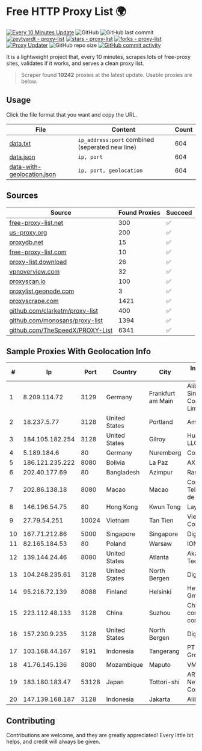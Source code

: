 
# Free HTTP Proxy List 🌍

[![Every 10 Minutes Update](https://github.com/mertguvencli/http-proxy-list/actions/workflows/main.yml/badge.svg?branch=main)](https://github.com/mertguvencli/http-proxy-list/actions/workflows/main.yml)
![GitHub](https://img.shields.io/github/license/mertguvencli/http-proxy-list)
![GitHub last commit](https://img.shields.io/github/last-commit/mertguvencli/http-proxy-list)
[![zevtyardt - proxy-list](https://img.shields.io/static/v1?label=zevtyardt&message=proxy-list&color=blue&logo=github)](https://github.com/zevtyardt/proxy-list "Go to GitHub repo")
[![stars - proxy-list](https://img.shields.io/github/stars/zevtyardt/proxy-list?style=social)](https://github.com/zevtyardt/proxy-list)
[![forks - proxy-list](https://img.shields.io/github/forks/zevtyardt/proxy-list?style=social)](https://github.com/zevtyardt/proxy-list)
[![Proxy Updater](https://github.com/zevtyardt/proxy-list/workflows/Proxy%20Updater/badge.svg)](https://github.com/zevtyardt/proxy-list/actions?query=workflow:"Proxy+Updater")
![GitHub repo size](https://img.shields.io/github/repo-size/zevtyardt/proxy-list)
[![GitHub commit activity](https://img.shields.io/github/commit-activity/m/zevtyardt/proxy-list?logo=commits)](https://github.com/zevtyardt/proxy-list/commits/main)

It is a lightweight project that, every 10 minutes, scrapes lots of free-proxy sites, validates if it works, and serves a clean proxy list.

> Scraper found **10242** proxies at the latest update. Usable proxies are below.

## Usage

Click the file format that you want and copy the URL.

|File|Content|Count|
|----|-------|-----|
|[data.txt](https://raw.githubusercontent.com/mertguvencli/http-proxy-list/main/proxy-list/data.txt)|`ip_address:port` combined (seperated new line)|604|
|[data.json](https://raw.githubusercontent.com/mertguvencli/http-proxy-list/main/proxy-list/data.json)|`ip, port`|604|
|[data-with-geolocation.json](https://raw.githubusercontent.com/mertguvencli/http-proxy-list/main/proxy-list/data-with-geolocation.json)|`ip, port, geolocation`|604|

## Sources

|Source|Found Proxies|Succeed|
|------|-------------|-------|
|[free-proxy-list.net](https://free-proxy-list.net)|300|✅|
|[us-proxy.org](https://www.us-proxy.org)|200|✅|
|[proxydb.net](http://proxydb.net)|15|✅|
|[free-proxy-list.com](https://free-proxy-list.com/?page=&port=&type%5B%5D=http&type%5B%5D=https&up_time=0&search=Search)|10|✅|
|[proxy-list.download](https://www.proxy-list.download/HTTP)|26|✅|
|[vpnoverview.com](https://vpnoverview.com/privacy/anonymous-browsing/free-proxy-servers)|32|✅|
|[proxyscan.io](https://www.proxyscan.io)|100|✅|
|[proxylist.geonode.com](https://proxylist.geonode.com/api/proxy-list?limit=300&page=1&sort_by=lastChecked&sort_type=desc&protocols=http,https)|3|✅|
|[proxyscrape.com](https://api.proxyscrape.com/v2/?request=displayproxies&protocol=http&timeout=10000&country=all&ssl=all&anonymity=all)|1421|✅|
|[github.com/clarketm/proxy-list](https://raw.githubusercontent.com/clarketm/proxy-list/master/proxy-list-raw.txt)|400|✅|
|[github.com/monosans/proxy-list](https://raw.githubusercontent.com/monosans/proxy-list/main/proxies/http.txt)|1394|✅|
|[github.com/TheSpeedX/PROXY-List](https://raw.githubusercontent.com/TheSpeedX/PROXY-List/master/http.txt)|6341|✅|


## Sample Proxies With Geolocation Info

|#|Ip|Port|Country|City|Internet Service Provider|
|-|--|----|-------|----|-------------------------|
|1|8.209.114.72|3129|Germany|Frankfurt am Main|Alibaba.com Singapore E-Commerce Private Limited|
|2|18.237.5.77|3128|United States|Portland|Amazon.com, Inc.|
|3|184.105.182.254|3128|United States|Gilroy|Hurricane Electric LLC|
|4|5.189.184.6|80|Germany|Nuremberg|Contabo GmbH|
|5|186.121.235.222|8080|Bolivia|La Paz|AXS Bolivia S. A.|
|6|202.40.177.69|80|Bangladesh|Azimpur|Ranks ITT|
|7|202.86.138.18|8080|Macao|Macao|Companhia de Telecomunicacoes de Macau|
|8|146.196.54.75|80|Hong Kong|Kwun Tong|Layerstack Limited|
|9|27.79.54.251|10024|Vietnam|Tan Tien|Viettel Corporation|
|10|167.71.212.86|5000|Singapore|Singapore|DigitalOcean, LLC|
|11|82.165.184.53|80|Poland|Warsaw|IONOS SE|
|12|139.144.24.46|8080|United States|Atlanta|Akamai Technologies, Inc.|
|13|104.248.235.61|3128|United States|North Bergen|DigitalOcean, LLC|
|14|95.216.72.139|8088|Finland|Helsinki|Hetzner Online GmbH|
|15|223.112.48.133|3128|China|Suzhou|China Mobile communications corporation|
|16|157.230.9.235|3128|United States|North Bergen|DigitalOcean, LLC|
|17|103.168.44.167|9191|Indonesia|Tangerang|PT CYB Media Group|
|18|41.76.145.136|8080|Mozambique|Maputo|VM  S.A|
|19|183.180.183.47|53128|Japan|Tottori-shi|ARTERIA Networks Corporation|
|20|147.139.168.187|3128|Indonesia|Jakarta|Alibaba.com LLC|



## Contributing

Contributions are welcome, and they are greatly appreciated! Every
little bit helps, and credit will always be given.

